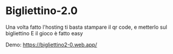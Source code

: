 # Bigliettino-2.0

Una volta fatto l'hosting ti basta stampare il qr code, e metterlo sul bigliettino
E il gioco è fatto 
easy

Demo:
https://bigliettino2-0.web.app/
